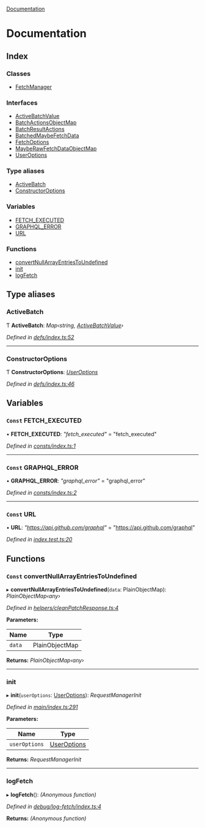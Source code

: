 [Documentation](README.md)

# Documentation

## Index

### Classes

* [FetchManager](classes/fetchmanager.md)

### Interfaces

* [ActiveBatchValue](interfaces/activebatchvalue.md)
* [BatchActionsObjectMap](interfaces/batchactionsobjectmap.md)
* [BatchResultActions](interfaces/batchresultactions.md)
* [BatchedMaybeFetchData](interfaces/batchedmaybefetchdata.md)
* [FetchOptions](interfaces/fetchoptions.md)
* [MaybeRawFetchDataObjectMap](interfaces/mayberawfetchdataobjectmap.md)
* [UserOptions](interfaces/useroptions.md)

### Type aliases

* [ActiveBatch](README.md#activebatch)
* [ConstructorOptions](README.md#constructoroptions)

### Variables

* [FETCH_EXECUTED](README.md#const-fetch_executed)
* [GRAPHQL_ERROR](README.md#const-graphql_error)
* [URL](README.md#const-url)

### Functions

* [convertNullArrayEntriesToUndefined](README.md#const-convertnullarrayentriestoundefined)
* [init](README.md#init)
* [logFetch](README.md#logfetch)

## Type aliases

###  ActiveBatch

Ƭ **ActiveBatch**: *Map‹string, [ActiveBatchValue](interfaces/activebatchvalue.md)›*

*Defined in [defs/index.ts:52](https://github.com/badbatch/graphql-box/blob/e00219a/packages/fetch-manager/src/defs/index.ts#L52)*

___

###  ConstructorOptions

Ƭ **ConstructorOptions**: *[UserOptions](interfaces/useroptions.md)*

*Defined in [defs/index.ts:46](https://github.com/badbatch/graphql-box/blob/e00219a/packages/fetch-manager/src/defs/index.ts#L46)*

## Variables

### `Const` FETCH_EXECUTED

• **FETCH_EXECUTED**: *"fetch_executed"* = "fetch_executed"

*Defined in [consts/index.ts:1](https://github.com/badbatch/graphql-box/blob/e00219a/packages/fetch-manager/src/consts/index.ts#L1)*

___

### `Const` GRAPHQL_ERROR

• **GRAPHQL_ERROR**: *"graphql_error"* = "graphql_error"

*Defined in [consts/index.ts:2](https://github.com/badbatch/graphql-box/blob/e00219a/packages/fetch-manager/src/consts/index.ts#L2)*

___

### `Const` URL

• **URL**: *"https://api.github.com/graphql"* = "https://api.github.com/graphql"

*Defined in [index.test.ts:20](https://github.com/badbatch/graphql-box/blob/e00219a/packages/fetch-manager/src/index.test.ts#L20)*

## Functions

### `Const` convertNullArrayEntriesToUndefined

▸ **convertNullArrayEntriesToUndefined**(`data`: PlainObjectMap): *PlainObjectMap‹any›*

*Defined in [helpers/cleanPatchResponse.ts:4](https://github.com/badbatch/graphql-box/blob/e00219a/packages/fetch-manager/src/helpers/cleanPatchResponse.ts#L4)*

**Parameters:**

Name | Type |
------ | ------ |
`data` | PlainObjectMap |

**Returns:** *PlainObjectMap‹any›*

___

###  init

▸ **init**(`userOptions`: [UserOptions](interfaces/useroptions.md)): *RequestManagerInit*

*Defined in [main/index.ts:291](https://github.com/badbatch/graphql-box/blob/e00219a/packages/fetch-manager/src/main/index.ts#L291)*

**Parameters:**

Name | Type |
------ | ------ |
`userOptions` | [UserOptions](interfaces/useroptions.md) |

**Returns:** *RequestManagerInit*

___

###  logFetch

▸ **logFetch**(): *(Anonymous function)*

*Defined in [debug/log-fetch/index.ts:4](https://github.com/badbatch/graphql-box/blob/e00219a/packages/fetch-manager/src/debug/log-fetch/index.ts#L4)*

**Returns:** *(Anonymous function)*
